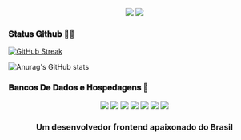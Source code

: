 <p align="center">   
<a href="https://instagram.com/luanpereira_66" target="_blank"><img src="https://img.shields.io/badge/-Instagram-%23E4405F?style=for-the-badge&logo=instagram&logoColor=white" target="_blank"></a>
<a href="https://wa.me/5511914297086" target="_blank"><img src="https://img.shields.io/badge/LuanPereira-25D366?style=for-the-badge&logo=whatsapp&logoColor=white" target"_blank"></a>
</p> 

### 𝐒𝐭𝐚𝐭𝐮𝐬 𝐆𝐢𝐭𝐡𝐮𝐛 🙆‍♂️

[![GitHub Streak](http://github-readme-streak-stats.herokuapp.com?user=Luan-Pereira-2022&theme=blue-green&hide_border=falso&locale=pt-br)](https://git.io/streak-stats)

![Anurag's GitHub stats](https://github-readme-stats.vercel.app/api?username=Luan-Pereira-2022&show_icons=true&theme=radical)

### 𝐁𝐚𝐧𝐜𝐨𝐬 𝐃𝐞 𝐃𝐚𝐝𝐨𝐬 𝐞 𝐇𝐨𝐬𝐩𝐞𝐝𝐚𝐠𝐞𝐧𝐬 💪
<p align="center">
<a href="teste" target="_blank"><img src="https://img.shields.io/badge/Heroku-430098?style=for-the-badge&logo=heroku&logoColor=white" target"_blank"></a>
<a href="teste" target="_blank"><img src="https://img.shields.io/badge/Mongodb-4ea94b?style=for-the-badge&logo=mongodb&logoColor=white" target"_blank"></a>
<a href="teste" target="_blank"><img src="https://img.shields.io/badge/MySQL-00f?style=for-the-badge&logo=mysql&logoColor=white" target"_blank"></a>
<a href="teste" target="_blank"><img src="https://img.shields.io/badge/Notion-010101?style=for-the-badge&logo=notion&logoColor=white" target"_blank"></a>
<a href="teste" target="_blank"><img src="https://img.shields.io/badge/Oracle-F00000?style=for-the-badge&logo=oracle&logoColor=white" target"_blank"></a>
<a href="teste" target="_blank"><img src="https://img.shields.io/badge/Repl.it-0D101E?style=for-the-badge&logo=Replit&logoColor=white" target"_blank"></a>
<a href="teste" target="_blank"><img src="https://img.shields.io/badge/Vercel-000000?style=for-the-badge&logo=vercel&logoColor=white" target"_blank"></a>
</p>

<h3 align="center">Um desenvolvedor frontend apaixonado do Brasil</h3>
